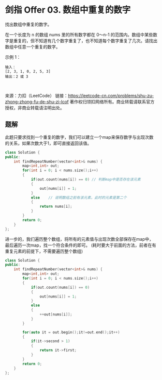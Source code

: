 # 剑指 Offer 03. 数组中重复的数字

找出数组中重复的数字。

在一个长度为 n 的数组 nums 里的所有数字都在 0～n-1 的范围内。数组中某些数字是重复的，但不知道有几个数字重复了，也不知道每个数字重复了几次。请找出数组中任意一个重复的数字。

示例 1：

    输入：
    [2, 3, 1, 0, 2, 5, 3]
    输出：2 或 3 
 

来源：力扣（LeetCode）
链接：https://leetcode-cn.com/problems/shu-zu-zhong-zhong-fu-de-shu-zi-lcof
著作权归领扣网络所有。商业转载请联系官方授权，非商业转载请注明出处。

## 题解

此题只要求找到一个重复的数字，我们可以建立一个map来保存数字与出现次数的关系，如果次数大于1，即可直接返回该值。

```C++
class Solution {
public:
    int findRepeatNumber(vector<int>& nums) {
        map<int,int> out;
        for(int i = 0; i < nums.size();i++)
        {
            if(out.count(nums[i]) == 0) // 判断map中是否存在该元素
            {
                out[nums[i]] = 1;
            }
            else    // 说明数组之前有该元素，此时的元素是第二个
            {
                return nums[i];
            }
        }
        return 0;
    }
};
```

进一步的，我们遍历整个数组，将所有的元素值与出现次数全部保存在map中，最后遍历一次map，找一个符合条件的即可。
(耗时要大于前面的方法，前者在有重复元素的前提下，不需要遍历整个数组)

```C++
class Solution {
public:
    int findRepeatNumber(vector<int>& nums) {
        map<int,int> out;
        for(int i = 0; i < nums.size();i++)
        {
            if(out.count(nums[i]) == 0)
            {
                out[nums[i]] = 1;
            }
            else
            {
                ++out[nums[i]];
            }
        }

        for(auto it = out.begin();it!=out.end();it++)
        {
            if(it->second > 1)
            {
                return it->first;
            }
        }
        return 0;
    }
};
```
